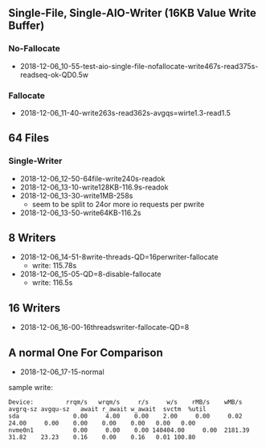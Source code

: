 ## Single-File, Single-AIO-Writer (16KB Value Write Buffer)

### No-Fallocate

* 2018-12-06_10-55-test-aio-single-file-nofallocate-write467s-read375s-readseq-ok-QD0.5w

### Fallocate

* 2018-12-06_11-40-write263s-read362s-avgqs=wirte1.3-read1.5

## 64 Files

### Single-Writer

* 2018-12-06_12-50-64file-write240s-readok
* 2018-12-06_13-10-write128KB-116.9s-readok
* 2018-12-06_13-30-write1MB-258s
    * seem to be split to 24or more io requests per pwrite
* 2018-12-06_13-50-write64KB-116.2s

## 8 Writers

* 2018-12-06_14-51-8write-threads-QD=16perwriter-fallocate
    * write: 115.78s
* 2018-12-06_15-05-QD=8-disable-fallocate
    * write: 116.5s

## 16 Writers

* 2018-12-06_16-00-16threadswriter-fallocate-QD=8

## A normal One For Comparison

* 2018-12-06_17-15-normal

sample write:

```
Device:         rrqm/s   wrqm/s     r/s     w/s    rMB/s    wMB/s avgrq-sz avgqu-sz   await r_await w_await  svctm  %util
sda               0.00     4.00    0.00    2.00     0.00     0.02    24.00     0.00    0.00    0.00    0.00   0.00   0.00
nvme0n1           0.00     0.00    0.00 140404.00     0.00  2181.39    31.82    23.23    0.16    0.00    0.16   0.01 100.80
```